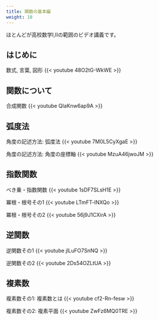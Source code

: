```yaml
---
title: 関数の基本編
weight: 10
---
```


ほとんどが高校数学I,IIの範囲のビデオ講義です。

<!--more-->

## はじめに

数式, 言葉, 図形
{{< youtube 48O2tG-WkWE >}}

## 関数について

合成関数
{{< youtube QIaKnw6ap9A >}}

## 弧度法

角度の記述方法: 弧度法
{{< youtube 7M0L5CyXgaE >}}

角度の記述方法: 角度の座標軸
{{< youtube MzuA46jwoJM >}}

## 指数関数

べき乗・指数関数
{{< youtube 1sDF7SLsH1E >}}

冪根・根号その1
{{< youtube LTmFT-lNXQo >}}

冪根・根号その2
{{< youtube 56j9J1CXirA >}}

## 逆関数

逆関数その1
{{< youtube jlLuFO7SnNQ >}}

逆関数その2
{{< youtube 2Ds54OZLtUA >}}

## 複素数

複素数その1: 複素数とは
{{< youtube cf2-Rn-fesw >}}

複素数その2: 複素平面
{{< youtube ZwFz6MQ0TRE >}}
